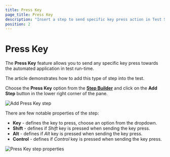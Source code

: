 ```yaml
---
title: Press Key
page_title: Press Key
description: "Insert a step to send specific key press action in Test Studio test. Insert a step to send key press combination during the test execution - e.g. Ctrl+A."
position: 2
---
```

# Press Key

The __Press Key__ feature allows you to send any specific key press towards the automated application in test run-time.

The article demonstrates how to add this type of step into the test.

Choose the __Press Key__ option from the <a href="/features/custom-steps/overview" target="_blank">__Step Builder__</a> and click on the __Add Step__ button in the lower right corner of the pane.

![Add Press Key step](/img/features/custom-steps/press-key/fig1.png)

There are few notable properties of the step:

- __Key__ - defines the key to press, choose an option from the dropdown.
- __Shift__ - defines if _Shift_ key is pressed when sending the key press.
- __Alt__ - defines if _Alt_ key is pressed when sending the key press.
- __Control__ - defines if _Control_ key is pressed when sending the key press.

![Press Key step properties](/img/features/custom-steps/press-key/fig2.png)
